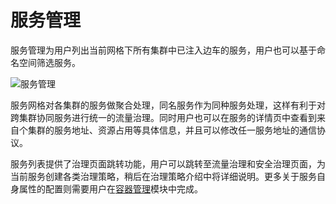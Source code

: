 # 服务管理

服务管理为用户列出当前网格下所有集群中已注入边车的服务，用户也可以基于命名空间筛选服务。

![服务管理](../../images/servicemg.png)

服务网格对各集群的服务做聚合处理，同名服务作为同种服务处理，这样有利于对跨集群协同服务进行统一的流量治理。同时用户也可以在服务的详情页中查看到来自个集群的服务地址、资源占用等具体信息，并且可以修改任一服务地址的通信协议。

服务列表提供了治理页面跳转功能，用户可以跳转至流量治理和安全治理页面，为当前服务创建各类治理策略，稍后在治理策略介绍中将详细说明。更多关于服务自身属性的配置则需要用户在[容器管理](../../../kpanda/03ProductBrief/WhatisKPanda.md)模块中完成。
